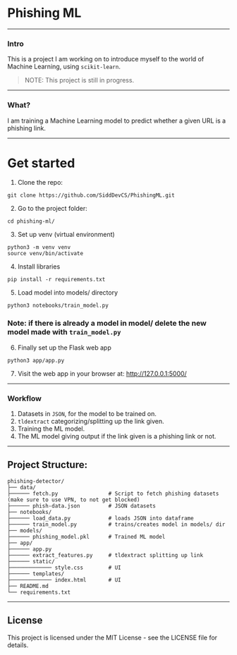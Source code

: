 # Phishing ML

---

### Intro

This is a project I am working on to introduce myself to the world of Machine Learning, using `scikit-learn`.

> NOTE: This project is still in progress.

---

### What?

I am training a Machine Learning model to predict whether a given URL is a phishing link.

---

# Get started

1. Clone the repo:
```shell
git clone https://github.com/SiddDevCS/PhishingML.git
```

2. Go to the project folder:
```shell
cd phishing-ml/
```

3. Set up venv (virtual environment)
```shell
python3 -m venv venv
source venv/bin/activate
```

4. Install libraries
```shell
pip install -r requirements.txt
```

5. Load model into models/ directory
```shell
python3 notebooks/train_model.py
```
### Note: if there is already a model in model/ delete the new model made with `train_model.py`

6. Finally set up the Flask web app
```shell
python3 app/app.py
```

7. Visit the web app in your browser at: http://127.0.0.1:5000/

---

### Workflow

1. Datasets in `JSON`, for the model to be trained on.
2. `tldextract` categorizing/splitting up the link given.
3. Training the ML model.
4. The ML model giving output if the link given is a phishing link or not.

---

## Project Structure:

```
phishing-detector/
├── data/
├────── fetch.py                # Script to fetch phishing datasets (make sure to use VPN, to not get blocked)
├────── phish-data.json         # JSON datasets
├── notebooks/              
├────── load_data.py            # loads JSON into dataframe
├────── train_model.py          # trains/creates model in models/ dir
├── models/      
├────── phishing_model.pkl      # Trained ML model
├── app/
├────── app.py
├────── extract_features.py     # tldextract splitting up link
├────── static/
├───────────── style.css        # UI
├────── templates/
├───────────── index.html       # UI
├── README.md
└── requirements.txt
```

---

## License

This project is licensed under the MIT License - see the LICENSE file for details.
